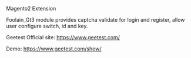 Magento2 Extension

Foolain_Gt3 module provides captcha validate for login and register, allow user configure switch, id and key.

Geetest Official site: https://www.geetest.com/

Demo: https://www.geetest.com/show/
